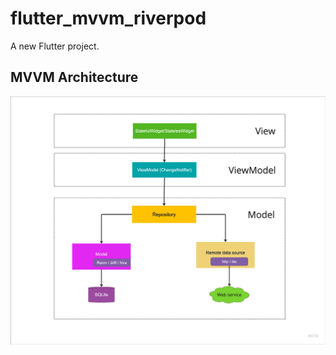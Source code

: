 # flutter_mvvm_riverpod

A new Flutter project.

## MVVM Architecture

<img width="620px" src="https://github.com/CodingWithTashi/flutter-mvvm-riverpod/blob/main/demo/flutter%20mvvm.png"/>

